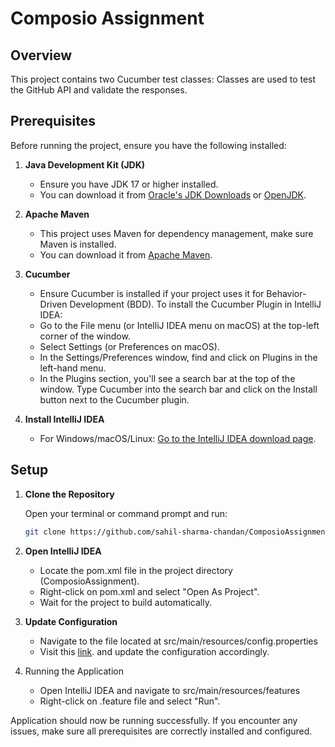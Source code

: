 # Composio Assignment

## Overview
This project contains two Cucumber test classes: Classes are used to test the GitHub API and validate the responses.

## Prerequisites

Before running the project, ensure you have the following installed:

1. **Java Development Kit (JDK)**
    - Ensure you have JDK 17 or higher installed.
    - You can download it from [Oracle's JDK Downloads](https://www.oracle.com/java/technologies/javase-downloads.html) or [OpenJDK](https://openjdk.java.net/).

2. **Apache Maven**
    - This project uses Maven for dependency management, make sure Maven is installed.
    - You can download it from [Apache Maven](https://maven.apache.org/download.cgi).

3. **Cucumber**
    - Ensure Cucumber is installed if your project uses it for Behavior-Driven Development (BDD). To install the Cucumber Plugin in IntelliJ IDEA:
    - Go to the File menu (or IntelliJ IDEA menu on macOS) at the top-left corner of the window.
    - Select Settings (or Preferences on macOS).
    - In the Settings/Preferences window, find and click on Plugins in the left-hand menu.
    - In the Plugins section, you'll see a search bar at the top of the window. Type Cucumber into the search bar and click on the Install button next to the Cucumber plugin.

4. **Install IntelliJ IDEA**
    - For Windows/macOS/Linux: [Go to the IntelliJ IDEA download page](https://www.jetbrains.com/idea/download/?section=windows).

## Setup

1. **Clone the Repository**

   Open your terminal or command prompt and run:

   ```sh
   git clone https://github.com/sahil-sharma-chandan/ComposioAssignment.git
   ```

2. **Open IntelliJ IDEA**
    - Locate the pom.xml file in the project directory (ComposioAssignment).
    - Right-click on pom.xml and select "Open As Project".
    - Wait for the project to build automatically.

3. **Update Configuration**
    - Navigate to the file located at src/main/resources/config.properties
    - Visit this [link](https://docs.composio.dev/patterns/howtos/get_api_key). and update the configuration accordingly.
4. Running the Application
    - Open IntelliJ IDEA and navigate to src/main/resources/features
    - Right-click on .feature file and select "Run".

Application should now be running successfully. If you encounter any issues, make sure all prerequisites are correctly installed and configured.
   

